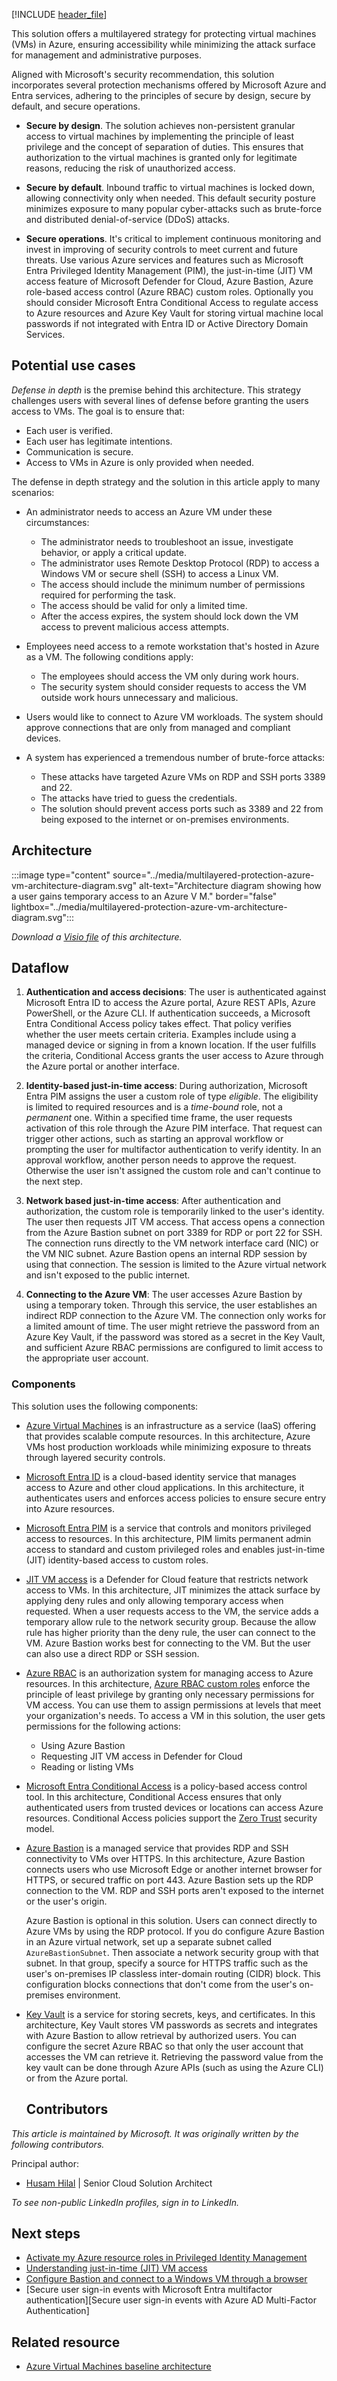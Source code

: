 [!INCLUDE [header_file](../../../includes/sol-idea-header.md)]

This solution offers a multilayered strategy for protecting virtual machines (VMs) in Azure, ensuring accessibility while minimizing the attack surface for management and administrative purposes.

Aligned with Microsoft's security recommendation, this solution incorporates several protection mechanisms offered by Microsoft Azure and Entra services, adhering to the principles of secure by design, secure by default, and secure operations.

- **Secure by design**. The solution achieves non-persistent granular access to virtual machines by implementing the principle of least privilege and the concept of separation of duties. This ensures that authorization to the virtual machines is granted only for legitimate reasons, reducing the risk of unauthorized access.

- **Secure by default**. Inbound traffic to virtual machines is locked down, allowing connectivity only when needed. This default security posture minimizes exposure to many popular cyber-attacks such as brute-force and distributed denial-of-service (DDoS) attacks.

- **Secure operations**. It's critical to implement continuous monitoring and invest in improving of security controls to meet current and future threats. Use various Azure services and features such as Microsoft Entra Privileged Identity Management (PIM), the just-in-time (JIT) VM access feature of Microsoft Defender for Cloud, Azure Bastion, Azure role-based access control (Azure RBAC) custom roles. Optionally you should consider Microsoft Entra Conditional Access to regulate access to Azure resources and Azure Key Vault for storing virtual machine local passwords if not integrated with Entra ID or Active Directory Domain Services.

## Potential use cases

*Defense in depth* is the premise behind this architecture. This strategy challenges users with several lines of defense before granting the users access to VMs. The goal is to ensure that:

- Each user is verified.
- Each user has legitimate intentions.
- Communication is secure.
- Access to VMs in Azure is only provided when needed.

The defense in depth strategy and the solution in this article apply to many scenarios:

- An administrator needs to access an Azure VM under these circumstances:

  - The administrator needs to troubleshoot an issue, investigate behavior, or apply a critical update.
  - The administrator uses Remote Desktop Protocol (RDP) to access a Windows VM or secure shell (SSH) to access a Linux VM.
  - The access should include the minimum number of permissions required for performing the task.
  - The access should be valid for only a limited time.
  - After the access expires, the system should lock down the VM access to prevent malicious access attempts.

- Employees need access to a remote workstation that's hosted in Azure as a VM. The following conditions apply:

  - The employees should access the VM only during work hours.
  - The security system should consider requests to access the VM outside work hours unnecessary and malicious.

- Users would like to connect to Azure VM workloads. The system should approve connections that are only from managed and compliant devices.

- A system has experienced a tremendous number of brute-force attacks:

  - These attacks have targeted Azure VMs on RDP and SSH ports 3389 and 22.
  - The attacks have tried to guess the credentials.
  - The solution should prevent access ports such as 3389 and 22 from being exposed to the internet or on-premises environments.

## Architecture

:::image type="content" source="../media/multilayered-protection-azure-vm-architecture-diagram.svg" alt-text="Architecture diagram showing how a user gains temporary access to an Azure V M." border="false" lightbox="../media/multilayered-protection-azure-vm-architecture-diagram.svg":::

*Download a [Visio file][Visio version of architecture diagram] of this architecture.*

## Dataflow

1. **Authentication and access decisions**: The user is authenticated against Microsoft Entra ID to access the Azure portal, Azure REST APIs, Azure PowerShell, or the Azure CLI. If authentication succeeds, a Microsoft Entra Conditional Access policy takes effect. That policy verifies whether the user meets certain criteria. Examples include using a managed device or signing in from a known location. If the user fulfills the criteria, Conditional Access grants the user access to Azure through the Azure portal or another interface.

2. **Identity-based just-in-time access**: During authorization, Microsoft Entra PIM assigns the user a custom role of type *eligible*. The eligibility is limited to required resources and is a *time-bound* role, not a *permanent* one. Within a specified time frame, the user requests activation of this role through the Azure PIM interface. That request can trigger other actions, such as starting an approval workflow or prompting the user for multifactor authentication to verify identity. In an approval workflow, another person needs to approve the request. Otherwise the user isn't assigned the custom role and can't continue to the next step.

3. **Network based just-in-time access**: After authentication and authorization, the custom role is temporarily linked to the user's identity. The user then requests JIT VM access. That access opens a connection from the Azure Bastion subnet on port 3389 for RDP or port 22 for SSH. The connection runs directly to the VM network interface card (NIC) or the VM NIC subnet. Azure Bastion opens an internal RDP session by using that connection. The session is limited to the Azure virtual network and isn't exposed to the public internet.

4. **Connecting to the Azure VM**: The user accesses Azure Bastion by using a temporary token. Through this service, the user establishes an indirect RDP connection to the Azure VM. The connection only works for a limited amount of time. The user might retrieve the password from an Azure Key Vault, if the password was stored as a secret in the Key Vault, and sufficient Azure RBAC permissions are configured to limit access to the appropriate user account.

### Components

This solution uses the following components:

- [Azure Virtual Machines][Azure Virtual Machines] is an infrastructure as a service (IaaS) offering that provides scalable compute resources. In this architecture, Azure VMs host production workloads while minimizing exposure to threats through layered security controls.

- [Microsoft Entra ID][Microsoft Entra ID] is a cloud-based identity service that manages access to Azure and other cloud applications. In this architecture, it authenticates users and enforces access policies to ensure secure entry into Azure resources.

- [Microsoft Entra PIM][Privileged Identity Management (PIM)] is a service that controls and monitors privileged access to resources. In this architecture, PIM limits permanent admin access to standard and custom privileged roles and enables just-in-time (JIT) identity-based access to custom roles.

- [JIT VM access][Just-in-time (JIT) VM access] is a Defender for Cloud feature that restricts network access to VMs. In this architecture, JIT minimizes the attack surface by applying deny rules and only allowing temporary access when requested. When a user requests access to the VM, the service adds a temporary allow rule to the network security group. Because the allow rule has higher priority than the deny rule, the user can connect to the VM. Azure Bastion works best for connecting to the VM. But the user can also use a direct RDP or SSH session.

- [Azure RBAC][Azure RBAC] is an authorization system for managing access to Azure resources. In this architecture, [Azure RBAC custom roles][Azure RBAC custom roles] enforce the principle of least privilege by granting only necessary permissions for VM access. You can use them to assign permissions at levels that meet your organization's needs. To access a VM in this solution, the user gets permissions for the following actions:

  - Using Azure Bastion
  - Requesting JIT VM access in Defender for Cloud
  - Reading or listing VMs

- [Microsoft Entra Conditional Access][Microsoft Entra Conditional Access] is a policy-based access control tool. In this architecture, Conditional Access ensures that only authenticated users from trusted devices or locations can access Azure resources. Conditional Access policies support the [Zero Trust][Zero Trust] security model.

- [Azure Bastion][Azure Bastion] is a managed service that provides RDP and SSH connectivity to VMs over HTTPS. In this architecture, Azure Bastion connects users who use Microsoft Edge or another internet browser for HTTPS, or secured traffic on port 443. Azure Bastion sets up the RDP connection to the VM. RDP and SSH ports aren't exposed to the internet or the user's origin.

  Azure Bastion is optional in this solution. Users can connect directly to Azure VMs by using the RDP protocol. If you do configure Azure Bastion in an Azure virtual network, set up a separate subnet called `AzureBastionSubnet`. Then associate a network security group with that subnet. In that group, specify a source for HTTPS traffic such as the user's on-premises IP classless inter-domain routing (CIDR) block. This configuration blocks connections that don't come from the user's on-premises environment.
  
- [Key Vault][Azure Key Vault] is a service for storing secrets, keys, and certificates. In this architecture, Key Vault stores VM passwords as secrets and integrates with Azure Bastion to allow retrieval by authorized users. You can configure the secret Azure RBAC so that only the user account that accesses the VM can retrieve it. Retrieving the password value from the key vault can be done through Azure APIs (such as using the Azure CLI) or from the Azure portal.

  ## Contributors

*This article is maintained by Microsoft. It was originally written by the following contributors.* 

Principal author:

 - [Husam Hilal](https://www.linkedin.com/in/husamhilal/) | Senior Cloud Solution Architect
 
*To see non-public LinkedIn profiles, sign in to LinkedIn.*

## Next steps

- [Activate my Azure resource roles in Privileged Identity Management][Activate my Azure resource roles in Privileged Identity Management]
- [Understanding just-in-time (JIT) VM access][Understanding just-in-time (JIT) VM access]
- [Configure Bastion and connect to a Windows VM through a browser][Configure Bastion and connect to a Windows VM through a browser]
- [Secure user sign-in events with Microsoft Entra multifactor authentication][Secure user sign-in events with Azure AD Multi-Factor Authentication]

## Related resource

- [Azure Virtual Machines baseline architecture][Azure Virtual Machines baseline]

[Activate my Azure resource roles in Privileged Identity Management]: /entra/id-governance/privileged-identity-management/pim-resource-roles-activate-your-roles
[Microsoft Entra ID]:/entra/fundamentals/whatis
[Microsoft Entra Conditional Access]: /entra/identity/conditional-access/overview
[Azure Bastion]: /azure/bastion/bastion-overview
[Azure Key Vault]: /azure/key-vault/general/overview
[Azure RBAC]: /azure/role-based-access-control/overview
[Azure RBAC custom roles]: /azure/role-based-access-control/custom-roles
[Azure Virtual Machines]: /azure/well-architected/service-guides/virtual-machines
[Configure Bastion and connect to a Windows VM through a browser]: /azure/bastion/tutorial-create-host-portal
[Just-in-time (JIT) VM access]: /azure/security-center/security-center-just-in-time
[Privileged Identity Management (PIM)]: /entra/id-governance/privileged-identity-management/
[Understanding just-in-time (JIT) VM access]: /azure/security-center/just-in-time-explained
[Secure user sign-in events with Microsoft Entra multifactor authentication]: /entra/identity/authentication/tutorial-enable-azure-mfa
[Visio version of architecture diagram]: https://arch-center.azureedge.net/US-1880866-multilayered-protection-azure-vm-architecture-diagram.vsdx
[Zero Trust]: /security/zero-trust/zero-trust-overview
[Azure Virtual Machines baseline]: /azure/architecture/virtual-machines/baseline
